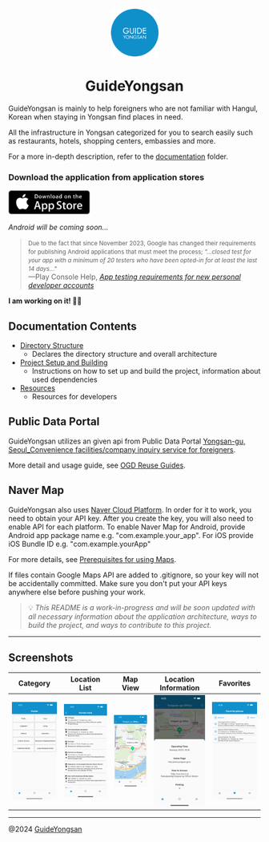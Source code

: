 <p align="center">
  <img src="assets/icon/guide_yongsan_icon_android_by_arcadekid.png" width="95" />
</p>
<h1 align="center">GuideYongsan</h1>

GuideYongsan is mainly to help foreigners who are not familiar with Hangul, Korean when staying in Yongsan find places in need.

All the infrastructure in Yongsan categorized for you to search easily such as restaurants, hotels, shopping centers, embassies and more.

For a more in-depth description, refer to the [documentation](./docs/) folder.

### Download the application from application stores

<div>
<a href='https://apps.apple.com/app/guideyongsan/id6484504534' target='_blank'><img alt='Get it on the App Store' src='assets/readme/app_store.png' height='48px'/></a>

<!-- <a href='https://play.google.com/store/apps/details?id=comingsoon' target='_blank'><img alt='Get it on Google Play' src='assets/release/google_play.png' height='48px'/></a> -->

<i>Android will be coming soon...</i>
</br>

<blockquote cite="https://support.google.com/googleplay/android-developer/answer/14151465?hl=en">
<small>Due to the fact that since November 2023, Google has changed their requirements for publishing Android applications that must meet the process; <i>"...closed test for your app with a minimum of 20 testers who have been opted-in for at least the last 14 days..."</i>
</small>
 <footer>—Play Console Help, <cite><a href="https://support.google.com/googleplay/android-developer/answer/14151465?hl=en">App testing requirements for new personal developer accounts</a>
</cite></footer>
</blockquote>

<div style="display:flex; flex-direction: row;">
<strong>I am working on it! 💪🏼</strong>
</div>
</div>

## Documentation Contents

- [Directory Structure](./docs/directory_structure.md)
  - Declares the directory structure and overall architecture
- [Project Setup and Building](./docs/build.md)
  - Instructions on how to set up and build the project, information about used dependencies
- [Resources](./docs/resources.md)
  - Resources for developers

## Public Data Portal

GuideYongsan utilizes an given api from Public Data Portal [Yongsan-gu, Seoul_Convenience facilities/company inquiry service for foreigners](https://www.data.go.kr/en/data/15097096/openapi.do#/tab_layer_prcuse_exam).

More detail and usage guide, see [OGD Reuse Guides](https://www.data.go.kr/en/ugs/selectPublicDataUseGuideView.do#publicData_summary_03).

## Naver Map

GuideYongsan also uses [Naver Cloud Platform](https://www.ncloud.com/product/applicationService/maps). In order for it to work, you need to obtain your API key. After you create the key, you will also need to enable API for each platform. To enable Naver Map for Android, provide Android app package name e.g. "com.example.your_app". For iOS provide iOS Bundle ID e.g. "com.example.yourApp"

For more details, see [Prerequisites for using Maps](https://guide.ncloud-docs.com/docs/maps-spec).

If files contain Google Maps API are added to .gitignore, so your key will not be accidentally committed. Make sure you don't put your API keys anywhere else before pushing your work.

> 💡 _This README is a work-in-progress and will be soon updated with all necessary information about the application architecture, ways to build the project, and ways to contribute to this project._

---

## Screenshots

| Category                                               | Location List                                               | Map View                                               | Location Information                                               | Favorites                                               |
| ------------------------------------------------------ | ----------------------------------------------------------- | ------------------------------------------------------ | ------------------------------------------------------------------ | ------------------------------------------------------- |
| <img src="assets/readme/category_sc.png" width="200"/> | <img src="assets/readme/location_list_sc.png" width="200"/> | <img src="assets/readme/map_view_sc.png" width="200"/> | <img src="assets/readme/location_information_sc.png" width="200"/> | <img src="assets/readme/favorites_sc.png" width="200"/> |

---

@2024 [GuideYongsan](https://n01077202.wixsite.com/guideyongsan)
